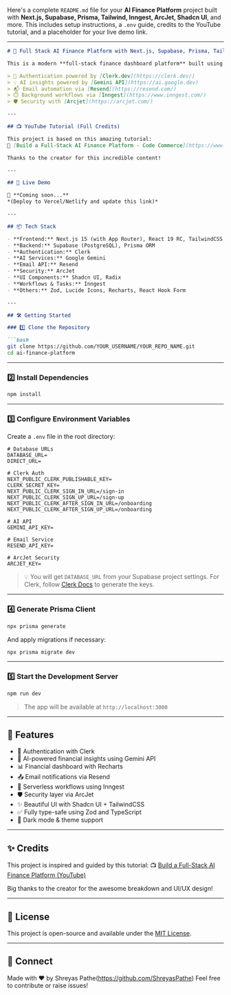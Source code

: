 Here's a complete `README.md` file for your **AI Finance Platform** project built with **Next.js, Supabase, Prisma, Tailwind, Inngest, ArcJet, Shadcn UI**, and more. This includes setup instructions, a `.env` guide, credits to the YouTube tutorial, and a placeholder for your live demo link.

---

````md
# 💸 Full Stack AI Finance Platform with Next.js, Supabase, Prisma, TailwindCSS, Inngest, ArcJet, Shadcn UI 🚀

This is a modern **full-stack finance dashboard platform** built using cutting-edge tools like **Next.js 15**, **Supabase**, **Prisma**, **TailwindCSS**, **Inngest**, **ArcJet**, and **Shadcn UI** — with integrated **AI features** powered by Google's Gemini API.

> 🔐 Authentication powered by [Clerk.dev](https://clerk.dev/)  
> 💡 AI insights powered by [Gemini API](https://ai.google.dev)  
> 📬 Email automation via [Resend](https://resend.com/)  
> ⏱️ Background workflows via [Inngest](https://www.inngest.com/)  
> 🛡️ Security with [Arcjet](https://arcjet.com/)

---

## 📺 YouTube Tutorial (Full Credits)

This project is based on this amazing tutorial:  
🎥 [Build a Full-Stack AI Finance Platform - Code Commerce](https://www.youtube.com/watch?v=egS6fnZAdzk&t=35s)

Thanks to the creator for this incredible content!

---

## 🔗 Live Demo

🚧 **Coming soon...**  
*(Deploy to Vercel/Netlify and update this link)*

---

## 📦 Tech Stack

- **Frontend:** Next.js 15 (with App Router), React 19 RC, TailwindCSS
- **Backend:** Supabase (PostgreSQL), Prisma ORM
- **Authentication:** Clerk
- **AI Services:** Google Gemini
- **Email API:** Resend
- **Security:** ArcJet
- **UI Components:** Shadcn UI, Radix
- **Workflows & Tasks:** Inngest
- **Others:** Zod, Lucide Icons, Recharts, React Hook Form

---

## 🛠️ Getting Started

### 1️⃣ Clone the Repository

```bash
git clone https://github.com/YOUR_USERNAME/YOUR_REPO_NAME.git
cd ai-finance-platform
````

---

### 2️⃣ Install Dependencies

```bash
npm install
```

---

### 3️⃣ Configure Environment Variables

Create a `.env` file in the root directory:

```env
# Database URLs
DATABASE_URL=
DIRECT_URL=

# Clerk Auth
NEXT_PUBLIC_CLERK_PUBLISHABLE_KEY=
CLERK_SECRET_KEY=
NEXT_PUBLIC_CLERK_SIGN_IN_URL=/sign-in
NEXT_PUBLIC_CLERK_SIGN_UP_URL=/sign-up
NEXT_PUBLIC_CLERK_AFTER_SIGN_IN_URL=/onboarding
NEXT_PUBLIC_CLERK_AFTER_SIGN_UP_URL=/onboarding

# AI API
GEMINI_API_KEY=

# Email Service
RESEND_API_KEY=

# ArcJet Security
ARCJET_KEY=
```

> 💡 You will get `DATABASE_URL` from your Supabase project settings.
> For Clerk, follow [Clerk Docs](https://clerk.dev/docs) to generate the keys.

---

### 4️⃣ Generate Prisma Client

```bash
npx prisma generate
```

And apply migrations if necessary:

```bash
npx prisma migrate dev
```

---

### 5️⃣ Start the Development Server

```bash
npm run dev
```

> The app will be available at `http://localhost:3000`

---

## 🧠 Features

* 🔐 Authentication with Clerk
* 💬 AI-powered financial insights using Gemini API
* 📊 Financial dashboard with Recharts
* 📤 Email notifications via Resend
* 🔄 Serverless workflows using Inngest
* 🛡️ Security layer via ArcJet
* ✨ Beautiful UI with Shadcn UI + TailwindCSS
* ✅ Fully type-safe using Zod and TypeScript
* 🌙 Dark mode & theme support

---

## ✨ Credits

This project is inspired and guided by this tutorial:
📺 [Build a Full-Stack AI Finance Platform (YouTube)](https://www.youtube.com/watch?v=egS6fnZAdzk&t=35s)

Big thanks to the creator for the awesome breakdown and UI/UX design!

---

## 📜 License

This project is open-source and available under the [MIT License](LICENSE).

---

## 🤝 Connect

Made with ❤️ by Shreyas Pathe(https://github.com/ShreyasPathe)
Feel free to contribute or raise issues!

```
